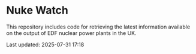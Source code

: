 # Nuke Watch

This repository includes code for retrieving the latest information available on the output of EDF nuclear power plants in the UK.

Last updated: 2025-07-31 17:18